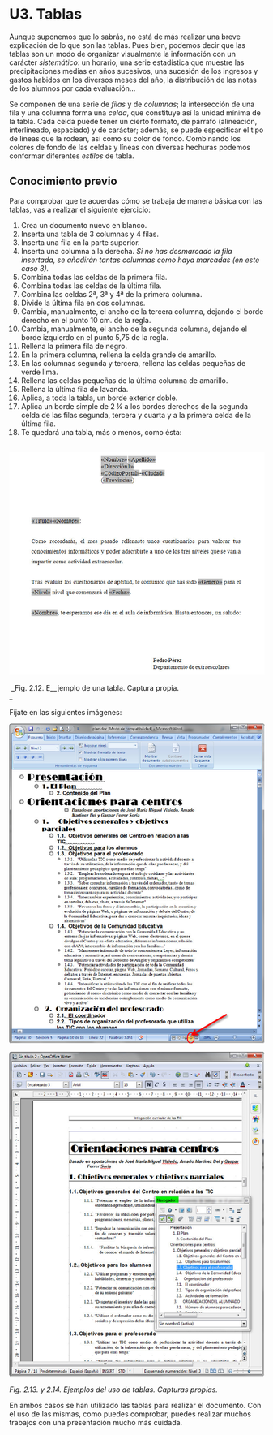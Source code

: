 # U3. Tablas

Aunque suponemos que lo sabrás, no está de más realizar una breve explicación de lo que son las tablas. Pues bien, podemos decir que las tablas son un modo de organizar visualmente la información con un carácter _sistemático_: un horario, una serie estadística que muestre las precipitaciones medias en años sucesivos, una sucesión de los ingresos y gastos habidos en los diversos meses del año, la distribución de las notas de los alumnos por cada evaluación...

Se componen de una serie de _filas_ y de _columnas_; la intersección de una fila y una columna forma una _celda_, que constituye así la unidad mínima de la tabla. Cada celda puede tener un cierto formato, de párrafo (alineación, interlineado, espaciado) y de carácter; además, se puede especificar el tipo de líneas que la rodean, así como su color de fondo. Combinando los colores de fondo de las celdas y líneas con diversas hechuras podemos conformar diferentes _estilos_ de tabla.

## Conocimiento previo

Para comprobar que te acuerdas cómo se trabaja de manera básica con las tablas, vas a realizar el siguiente ejercicio:

1.  Crea un documento nuevo en blanco.
2.  Inserta una tabla de 3 columnas y 4 filas.
3.  Inserta una fila en la parte superior.
4.  Inserta una columna a la derecha. _Si no has desmarcado la fila insertada, se añadirán tantas columnas como haya marcadas (en este caso 3)._
5.  Combina todas las celdas de la primera fila.
6.  Combina todas las celdas de la última fila.
7.  Combina las celdas 2ª, 3ª y 4ª de la primera columna.
8.  Divide la última fila en dos columnas.
9.  Cambia, manualmente, el ancho de la tercera columna, dejando el borde derecho en el punto 10 cm. de la regla.
10.  Cambia, manualmente, el ancho de la segunda columna, dejando el borde izquierdo en el punto 5,75 de la regla.
11.  Rellena la primera fila de negro.
12.  En la primera columna, rellena la celda grande de amarillo.
13.  En las columnas segunda y tercera, rellena las celdas pequeñas de verde lima.
14.  Rellena las celdas pequeñas de la última columna de amarillo.
15.  Rellena la última fila de lavanda.
16.  Aplica, a toda la tabla, un borde exterior doble.
17.  Aplica un borde simple de 2 ¼ a los bordes derechos de la segunda celda de las filas segunda, tercera y cuarta y a la primera celda de la última fila.
18.  Te quedará una tabla, más o menos, como ésta:


 ![](img/Imagen_10.jpg)


 _Fig. 2.12. E__jemplo de una tabla. Captura propia.  
_

Fíjate en las siguientes imágenes:


![](img/Imagen_11.jpg)



![](img/Imagen_12.jpg)


_Fig. 2.13. y 2.14. Ejemplos del uso de tablas. Capturas propias._

En ambos casos se han utilizado las tablas para realizar el documento. Con el uso de las mismas, como puedes comprobar, puedes realizar muchos trabajos con una presentación mucho más cuidada.

